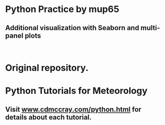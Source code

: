 # Python Practice by mup65
## Additional visualization with Seaborn and multi-panel plots

<p>&nbsp;</p>

# Original repository.
# Python Tutorials for Meteorology
## Visit www.cdmccray.com/python.html for details about each tutorial.
